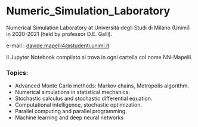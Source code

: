 # Numeric_Simulation_Laboratory
Numerical Simulation Laboratory at Università degli Studi di Milano (Unimi) in 2020-2021 (held by professor D.E. Galli). 

e-mail : davide.mapelli4@studenti.unimi.it

Il Jupyter Notebook compilato si trova in ogni cartella col nome NN-Mapelli.
### Topics:
 - Advanced Monte Carlo methods: Markov chains, Metropolis algorithm. 
 - Numerical simulations in statistical mechanics. 
 - Stochastic calculus and stochastic differential equation. 
 - Computational intelligence, stochastic optimization. 
 - Parallel computing and parallel programming. 
 - Machine learning and deep neural networks

